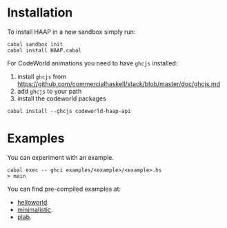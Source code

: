
# Installation

To install HAAP in a new sandbox simply run:
```
cabal sandbox init
cabal install HAAP.cabal
```

For CodeWorld animations you need to have `ghcjs` installed:
1. install `ghcjs` from https://github.com/commercialhaskell/stack/blob/master/doc/ghcjs.md
2. add `ghcjs` to your path
3. install the codeworld packages
```
cabal install --ghcjs codeworld-haap-api
```

# Examples

You can experiment with an example.

```
cabal exec -- ghci examples/<example>/<example>.hs
> main
```

You can find pre-compiled examples at:
* [helloworld](https://hpacheco.github.io/HAAP/examples/helloworld/_site/index.html).
* [minimalistic](https://hpacheco.github.io/HAAP/examples/minimalistic/_site/index.html).
* [plab](https://hpacheco.github.io/HAAP/examples/plab/_site/index.html).




